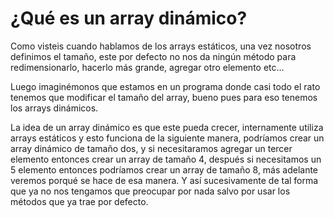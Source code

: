 # ¿Qué es un array dinámico?

Como visteis cuando hablamos de los arrays estáticos, una vez nosotros definimos el tamaño, este por defecto no nos da ningún método para redimensionarlo, hacerlo más grande, agregar otro elemento etc…

Luego imaginémonos que estamos en un programa donde casi todo el rato tenemos que modificar el tamaño del array, bueno pues para eso tenemos los arrays dinámicos.

La idea de un array dinámico es que este pueda crecer, internamente utiliza arrays estáticos y esto funciona de la siguiente manera, podríamos crear un array dinámico de tamaño dos, y si necesitaramos agregar un tercer elemento entonces crear un array de tamaño 4, después si necesitamos un 5 elemento entonces podríamos crear un array de tamaño 8, más adelante veremos porqué se hace de esa manera. Y así sucesivamente de tal forma que ya no nos tengamos que preocupar por nada salvo por usar los métodos que ya trae por defecto.
